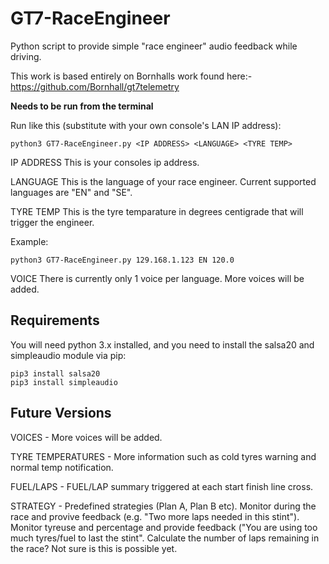 # GT7-RaceEngineer
Python script to provide simple "race engineer" audio feedback while driving.

This work is based entirely on Bornhalls work found here:- https://github.com/Bornhall/gt7telemetry

**Needs to be run from the terminal**

Run like this (substitute with your own console's LAN IP address):

    python3 GT7-RaceEngineer.py <IP ADDRESS> <LANGUAGE> <TYRE TEMP>
    
IP ADDRESS
This is your consoles ip address.
	
LANGUAGE
This is the language of your race engineer. Current supported languages are "EN" and "SE".

TYRE TEMP
This is the tyre temparature in degrees centigrade that will trigger the engineer. 

Example:

    python3 GT7-RaceEngineer.py 129.168.1.123 EN 120.0

VOICE
There is currently only 1 voice per language. More voices will be added.

## Requirements
You will need python 3.x installed, and you need to install the salsa20 and simpleaudio module via pip:

    pip3 install salsa20
    pip3 install simpleaudio


## Future Versions

VOICES - More voices will be added.

TYRE TEMPERATURES - More information such as cold tyres warning and normal temp notification.

FUEL/LAPS - FUEL/LAP summary triggered at each start finish line cross.

STRATEGY - Predefined strategies (Plan A, Plan B etc). Monitor during the race and provive feedback (e.g. "Two more laps needed in this stint"). Monitor tyreuse and percentage and provide feedback ("You are using too much tyres/fuel to last the stint". Calculate the number of laps remaining in the race? Not sure is this is possible yet.
